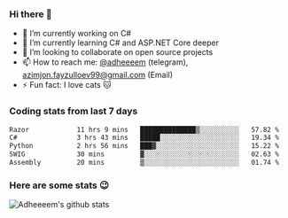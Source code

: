 ### Hi there 👋

<!--
**adheeeem/adheeeem** is a ✨ _special_ ✨ repository because its `README.md` (this file) appears on your GitHub profile.

Here are some ideas to get you started:
-->
- 🔭 I’m currently working on C#
- 🌱 I’m currently learning C# and ASP.NET Core deeper
- 👯 I’m looking to collaborate on open source projects
- 📫 How to reach me: [@adheeeem](https://t.me/adheeeem) (telegram), azimjon.fayzulloev99@gmail.com (Email)
- ⚡ Fun fact: I love cats :cat:


### Coding stats from last 7 days
<!--START_SECTION:waka-->

```txt
Razor            11 hrs 9 mins   ██████████████▒░░░░░░░░░░   57.82 %
C#               3 hrs 43 mins   █████░░░░░░░░░░░░░░░░░░░░   19.34 %
Python           2 hrs 56 mins   ███▓░░░░░░░░░░░░░░░░░░░░░   15.22 %
SWIG             30 mins         ▓░░░░░░░░░░░░░░░░░░░░░░░░   02.63 %
Assembly         20 mins         ▒░░░░░░░░░░░░░░░░░░░░░░░░   01.74 %
```

<!--END_SECTION:waka-->

### Here are some stats :wink:
![Adheeeem's github stats](https://github-readme-stats.vercel.app/api?username=adheeeem&show_icons=true&theme=radical)

